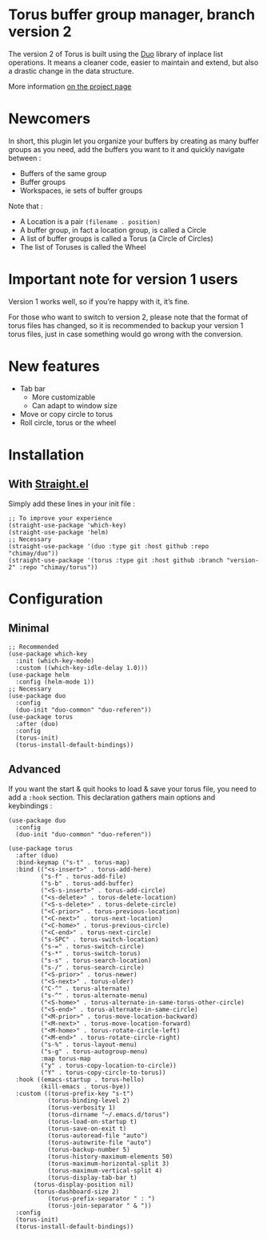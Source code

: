 # Torus buffer group manager, branch version 2

The version 2 of Torus is built using the
[Duo](https://github.com/chimay/duo) library of inplace list
operations. It means a cleaner code, easier to maintain and extend,
but also a drastic change in the data structure.

More information [on the project page](https://github.com/chimay/torus/tree/version-2)

# Newcomers

In short, this plugin let you organize your buffers by creating as
many buffer groups as you need, add the buffers you want to it and
quickly navigate between :

- Buffers of the same group
- Buffer groups
- Workspaces, ie sets of buffer groups

Note that :

- A Location is a pair `(filename . position)`
- A buffer group, in fact a location group, is called a Circle
- A list of buffer groups is called a Torus (a Circle of Circles)
- The list of Toruses is called the Wheel

# Important note for version 1 users

Version 1 works well, so if you’re happy with it, it’s fine.

For those who want to switch to version 2, please note that the format
of torus files has changed, so it is recommended to backup your version
1 torus files, just in case something would go wrong with the conversion.

# New features

- Tab bar
	- More customizable
	- Can adapt to window size
- Move or copy circle to torus
- Roll circle, torus or the wheel

# Installation

## With [Straight.el](https://github.com/raxod502/straight.el)

Simply add these lines in your init file :

```
;; To improve your experience
(straight-use-package 'which-key)
(straight-use-package 'helm)
;; Necessary
(straight-use-package '(duo :type git :host github :repo "chimay/duo"))
(straight-use-package '(torus :type git :host github :branch "version-2" :repo "chimay/torus"))
```

# Configuration

## Minimal

```
;; Recommended
(use-package which-key
  :init (which-key-mode)
  :custom ((which-key-idle-delay 1.0)))
(use-package helm
  :config (helm-mode 1))
;; Necessary
(use-package duo
  :config
  (duo-init "duo-common" "duo-referen"))
(use-package torus
  :after (duo)
  :config
  (torus-init)
  (torus-install-default-bindings))
```

## Advanced

If you want the start & quit hooks to load & save your torus file, you
need to add a `:hook` section. This declaration gathers main options
and keybindings :

```
(use-package duo
  :config
  (duo-init "duo-common" "duo-referen"))

(use-package torus
  :after (duo)
  :bind-keymap ("s-t" . torus-map)
  :bind (("<s-insert>" . torus-add-here)
         ("s-f" . torus-add-file)
         ("s-b" . torus-add-buffer)
         ("<S-s-insert>" . torus-add-circle)
         ("<s-delete>" . torus-delete-location)
         ("<S-s-delete>" . torus-delete-circle)
         ("<C-prior>" . torus-previous-location)
         ("<C-next>" . torus-next-location)
         ("<C-home>" . torus-previous-circle)
         ("<C-end>" . torus-next-circle)
         ("s-SPC" . torus-switch-location)
         ("s-=" . torus-switch-circle)
         ("s-*" . torus-switch-torus)
         ("s-s" . torus-search-location)
         ("s-/" . torus-search-circle)
         ("<S-prior>" . torus-newer)
         ("<S-next>" . torus-older)
         ("C-^" . torus-alternate)
         ("s-^" . torus-alternate-menu)
         ("<S-home>" . torus-alternate-in-same-torus-other-circle)
         ("<S-end>" . torus-alternate-in-same-circle)
         ("<M-prior>" . torus-move-location-backward)
         ("<M-next>" . torus-move-location-forward)
         ("<M-home>" . torus-rotate-circle-left)
         ("<M-end>" . torus-rotate-circle-right)
         ("s-%" . torus-layout-menu)
         ("s-g" . torus-autogroup-menu)
         :map torus-map
         ("y" . torus-copy-location-to-circle))
         ("Y" . torus-copy-circle-to-torus))
  :hook ((emacs-startup . torus-hello)
         (kill-emacs . torus-bye))
  :custom ((torus-prefix-key "s-t")
           (torus-binding-level 2)
           (torus-verbosity 1)
           (torus-dirname "~/.emacs.d/torus")
           (torus-load-on-startup t)
           (torus-save-on-exit t)
           (torus-autoread-file "auto")
           (torus-autowrite-file "auto")
           (torus-backup-number 5)
           (torus-history-maximum-elements 50)
           (torus-maximum-horizontal-split 3)
           (torus-maximum-vertical-split 4)
           (torus-display-tab-bar t)
       (torus-display-position nil)
       (torus-dashboard-size 2)
           (torus-prefix-separator " : ")
           (torus-join-separator " & "))
  :config
  (torus-init)
  (torus-install-default-bindings))
 ```
